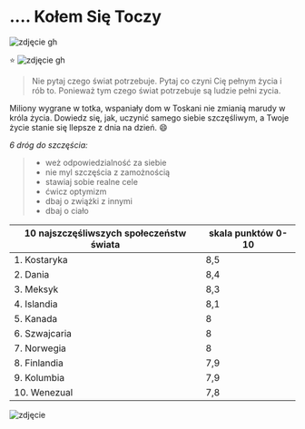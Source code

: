 # .... Kołem Się Toczy  #
![zdjęcie gh](http://www.xdpedia.com/obrazki/jaka_jestem_jedyna_w_swoim_rodzaju_dla_kazdego_17947.jpg)

 :star:
![zdjęcie gh](http://img2.stylowi.pl//images/items/o/201209/stylowi_pl_fotografia_1126397.jpg)



> Nie pytaj czego świat potrzebuje. 
>Pytaj co czyni Cię pełnym życia i rób to. Ponieważ tym czego świat potrzebuje są ludzie pełni zycia. 

 
Miliony wygrane w totka, wspaniały dom w Toskani nie zmianią marudy w króla życia. Dowiedz się, jak, uczynić samego siebie szczęśliwym, a Twoje życie stanie się llepsze z dnia na dzień. :smile:

_6 dróg do szczęścia:_
>* weż odpowiedzialność za siebie
>* nie myl szczęścia z zamożnością
>* stawiaj sobie realne cele
>* ćwicz optymizm
>* dbaj o zwiążki z innymi
>* dbaj o ciało


|10 najszczęśliwszych społeczeństw świata    | skala punktów 0-10  |
|----------------------------------------    | ------------------- |
| 1. Kostaryka                               |         8,5         |
| 2. Dania                                   |         8,4         |
| 3. Meksyk                                  |         8,3         |
| 4. Islandia                                |         8,1         |
| 5. Kanada                                  |         8           |
| 6. Szwajcaria                              |         8           |
| 7. Norwegia                                |         8           |
| 8. Finlandia                               |         7,9         |
| 9. Kolumbia                                |         7,9         |
| 10. Wenezual                               |         7,8         |


![zdjęcie](http://static.polityka.pl/_resource/res/path/6b/f5/6bf521a9-aa47-4bda-ba78-02def2fd8c31_665x665)


   
